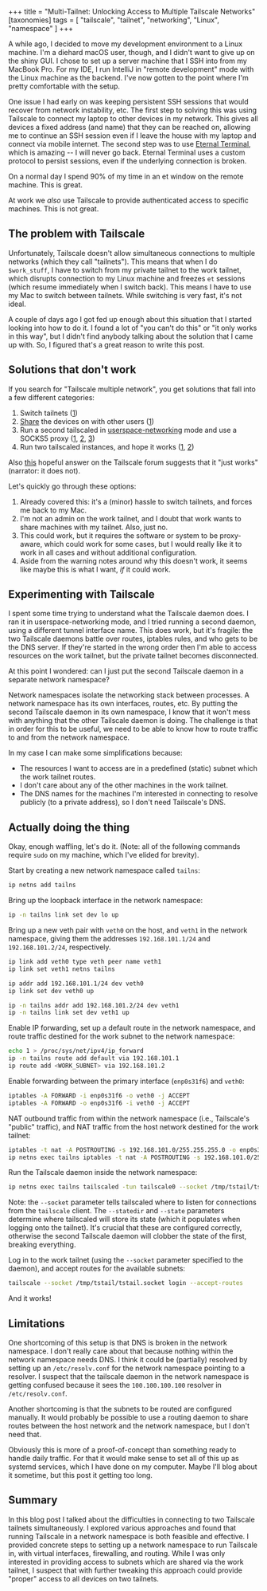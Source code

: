 +++
title = "Multi-Tailnet: Unlocking Access to Multiple Tailscale Networks"
[taxonomies]
tags = [ "tailscale", "tailnet", "networking", "Linux", "namespace" ]
+++

A while ago, I decided to move my development environment to a Linux machine. I'm a diehard macOS user, though, and I didn't want to give up on the shiny GUI. I chose to set up a server machine that I SSH into from my MacBook Pro. For my IDE, I run IntelliJ in "remote development" mode with the Linux machine as the backend. I've now gotten to the point where I'm pretty comfortable with the setup.

One issue I had early on was keeping persistent SSH sessions that would recover from network instability, etc. The first step to solving this was using Tailscale to connect my laptop to other devices in my network. This gives all devices a fixed address (and name) that they can be reached on, allowing me to continue an SSH session even if I leave the house with my laptop and connect via mobile internet. The second step was to use [Eternal Terminal][et], which is amazing -- I will never go back. Eternal Terminal uses a custom protocol to persist sessions, even if the underlying connection is broken.

[et]: https://eternalterminal.dev/

On a normal day I spend 90% of my time in an et window on the remote machine. This is great.

At work we _also_ use Tailscale to provide authenticated access to specific machines. This is not great.

## The problem with Tailscale

Unfortunately, Tailscale doesn't allow simultaneous connections to multiple networks (which they call "tailnets"). This means that when I do `$work_stuff`, I have to switch from my private tailnet to the work tailnet, which disrupts connection to my Linux machine and freezes `et` sessions (which resume immediately when I switch back). This means I have to use my Mac to switch between tailnets. While switching is very fast, it's not ideal.

A couple of days ago I got fed up enough about this situation that I started looking into how to do it. I found a lot of "you can't do this" or "it only works in this way", but I didn't find anybody talking about the solution that I came up with. So, I figured that's a great reason to write this post.

## Solutions that don't work

If you search for "Tailscale multiple network", you get solutions that fall into a few different categories:
1. Switch tailnets ([1][switch-tailnets-1])
2. [Share] the devices on with other users ([1][shared-devices-1])
3. Run a second tailscaled in [userspace-networking] mode and use a SOCKS5 proxy ([1][socks-proxy-1], [2][socks-proxy-2], [3][socks-proxy-3])
4. Run two tailscaled instances, and hope it works ([1][2tsd-pray], [2][2tsd-pray-2])

Also [this](https://forum.tailscale.com/t/connect-two-different-network/4014/2) hopeful answer on the Tailscale forum suggests that it "just works" (narrator: it does not).

[Share]: https://tailscale.com/kb/1084/sharing
[userspace-networking]: https://tailscale.com/kb/1112/userspace-networking

[switch-tailnets-1]: https://forum.tailscale.com/t/support-multiple-networks-from-one-device/159
[shared-devices-1]: https://www.reddit.com/r/Tailscale/comments/sxu0jk/comment/hxu35qs/?utm_source=share&utm_medium=web3x&utm_name=web3xcss&utm_term=1&utm_content=share_button
[socks-proxy-1]: https://github.com/tailscale/tailscale/issues/183#issuecomment-1912404153
[socks-proxy-2]: https://gist.github.com/drio/b90b772a2857e873bf95214841ee95d1
[socks-proxy-3]: https://gist.github.com/dsnet/b0a602b15651e9502b9d8c5601053bb9
[2tsd-pray]: https://github.com/tailscale/tailscale/issues/183#issuecomment-598464240
[2tsd-pray-2]: https://github.com/tailscale/tailscale/issues/183#issuecomment-2065814416

Let's quickly go through these options:
1. Already covered this: it's a (minor) hassle to switch tailnets, and forces me back to my Mac.
2. I'm not an admin on the work tailnet, and I doubt that work wants to share machines with my tailnet. Also, just no.
3. This could work, but it requires the software or system to be proxy-aware, which could work for  some cases, but I would really like it to work in all cases and without additional configuration.
4. Aside from the warning notes around why this doesn't work, it seems like maybe this is what I want, _if_ it could work.

## Experimenting with Tailscale

I spent some time trying to understand what the Tailscale daemon does. I ran it in userspace-networking mode, and I tried running a  second daemon, using a different tunnel interface name. This does work, but it's fragile: the two Tailscale daemons battle over routes, iptables rules, and who gets to be the DNS server. If they're started in the wrong order then I'm able to access resources on the work tailnet, but the private tailnet becomes disconnected.

At this point I wondered: can I just put the second Tailscale daemon in a separate network namespace?

Network namespaces isolate the networking stack between processes. A network namespace has its own interfaces, routes, etc. By putting the second Tailscale daemon in its own namespace, I know that it won't mess with anything that the other Tailscale daemon is doing. The challenge is that in order for this to be useful, we need to be able to know how to route traffic to and from the network namespace.

In my case I can make some simplifications because:
- The resources I want to access are in a predefined (static) subnet which the work tailnet routes.
- I don't care about any of the other machines in the work tailnet.
- The DNS names for the machines I'm interested in connecting to resolve publicly (to a private address), so I don't need Tailscale's DNS.

## Actually doing the thing

Okay, enough waffling, let's do it. (Note: all of the following commands require `sudo` on my machine, which I've elided for brevity).

Start by creating a new network namespace called `tailns`:

```bash
ip netns add tailns
```

Bring up the loopback interface in the network namespace:
```bash
ip -n tailns link set dev lo up
```

Bring up a new veth pair with `veth0` on the host, and `veth1` in the network namespace, giving them the addresses `192.168.101.1/24` and `192.168.101.2/24`, respectively.
```bash
ip link add veth0 type veth peer name veth1
ip link set veth1 netns tailns

ip addr add 192.168.101.1/24 dev veth0
ip link set dev veth0 up

ip -n tailns addr add 192.168.101.2/24 dev veth1
ip -n tailns link set dev veth1 up
```

Enable IP forwarding, set up a default route in the network namespace, and route traffic destined for the work subnet to the network namespace:
```bash
echo 1 > /proc/sys/net/ipv4/ip_forward
ip -n tailns route add default via 192.168.101.1
ip route add <WORK_SUBNET> via 192.168.101.2
```

Enable forwarding between the primary interface (`enp0s31f6`) and `veth0`:
```bash
iptables -A FORWARD -i enp0s31f6 -o veth0 -j ACCEPT
iptables -A FORWARD -o enp0s31f6 -i veth0 -j ACCEPT
```

NAT outbound traffic from within the network namespace (i.e., Tailscale's "public" traffic), and NAT traffic from the host network destined for the work tailnet:
```bash
iptables -t nat -A POSTROUTING -s 192.168.101.0/255.255.255.0 -o enp0s31f6 -j MASQUERADE
ip netns exec tailns iptables -t nat -A POSTROUTING -s 192.168.101.0/255.255.255.0 -o tailscale0 -j MASQUERADE
```

Run the Tailscale daemon inside the network namespace:
```bash
ip netns exec tailns tailscaled -tun tailscale0 --socket /tmp/tstail/tstail.socket --statedir=/tmp/tstail --state /tmp/tstail/tstail.state
```
Note: the `--socket` parameter tells tailscaled where to listen for connections from the `tailscale` client. The `--statedir` and `--state` parameters determine where tailscaled will store its state (which it populates when logging onto the tailnet). It's crucial that these are configured correctly, otherwise the second Tailscale daemon will clobber the state of the first, breaking everything.

Log in to the work tailnet (using the `--socket` parameter specified to the daemon), and accept routes for the available subnets:
```bash
tailscale --socket /tmp/tstail/tstail.socket login --accept-routes
```

And it works!

## Limitations

One shortcoming of this setup is that DNS is broken in the network namespace. I don't really care about that because nothing within the network namespace needs DNS. I think it could be (partially) resolved by setting up an `/etc/resolv.conf` for the network namespace pointing to a resolver. I suspect that the tailscale daemon in the network namespace is getting confused because it sees the `100.100.100.100` resolver in `/etc/resolv.conf`.

Another shortcoming is that the subnets to be routed are configured manually. It would probably be possible to use a routing daemon to share routes between the host network and the network namespace, but I don't need that. 

Obviously this is more of a proof-of-concept than something ready to handle daily traffic. For that it would make sense to set all of this up as systemd services, which I have done on my computer. Maybe I'll blog about it sometime, but this post it getting too long.

## Summary

In this blog post I talked about the difficulties in connecting to two Tailscale tailnets simultaneously. I explored various approaches and found that running Tailscale in a network namespace is both feasible and effective. I provided concrete steps to setting up a network namespace to run Tailscale in, with virtual interfaces, firewalling, and routing. While I was only interested in providing access to subnets which are shared via the work tailnet, I suspect that with further tweaking this approach could provide "proper" access to all devices on two tailnets.
